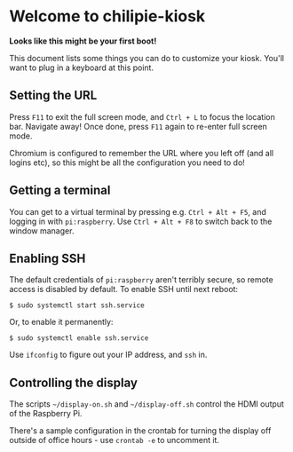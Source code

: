 # Welcome to chilipie-kiosk

**Looks like this might be your first boot!**

This document lists some things you can do to customize your kiosk. You'll want to plug in a keyboard at this point.

## Setting the URL

Press `F11` to exit the full screen mode, and `Ctrl + L` to focus the location bar. Navigate away! Once done, press `F11` again to re-enter full screen mode.

Chromium is configured to remember the URL where you left off (and all logins etc), so this might be all the configuration you need to do!

## Getting a terminal

You can get to a virtual terminal by pressing e.g. `Ctrl + Alt + F5`, and logging in with `pi:raspberry`. Use `Ctrl + Alt + F8` to switch back to the window manager.

## Enabling SSH

The default credentials of `pi:raspberry` aren't terribly secure, so remote access is disabled by default. To enable SSH until next reboot:

    $ sudo systemctl start ssh.service

Or, to enable it permanently:

    $ sudo systemctl enable ssh.service

Use `ifconfig` to figure out your IP address, and `ssh` in.

## Controlling the display

The scripts `~/display-on.sh` and `~/display-off.sh` control the HDMI output of the Raspberry Pi.

There's a sample configuration in the crontab for turning the display off outside of office hours - use `crontab -e` to uncomment it.
